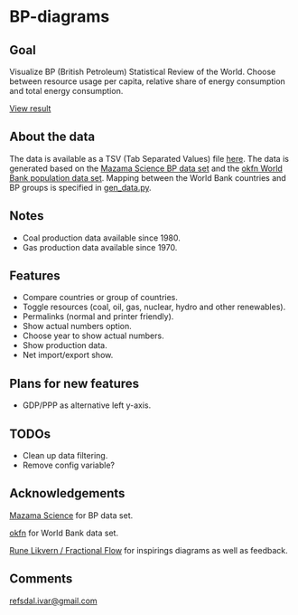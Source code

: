 BP-diagrams
===========

Goal
----
Visualize BP (British Petroleum) Statistical Review of the World.
Choose between resource usage per capita, 
relative share of energy consumption and total energy consumption.

[View result](http://ivarref.github.io/bp-diagrams/)

About the data
--------------
The data is available as a TSV (Tab Separated Values) file [here](https://github.com/ivarref/bp-diagrams/blob/master/data/data.tsv).
The data is generated based on the [Mazama Science BP data set](http://mazamascience.com/OilExport/data.html) and the [okfn World Bank population data set](http://data.okfn.org/data/core/population).
Mapping between the World Bank countries and BP groups is specified in [gen_data.py](https://github.com/ivarref/bp-diagrams/blob/master/gen_data.py).

Notes
--------
* Coal production data available since 1980.
* Gas production data available since 1970.

Features
--------

* Compare countries or group of countries.
* Toggle resources (coal, oil, gas, nuclear, hydro and other renewables).
* Permalinks (normal and printer friendly).
* Show actual numbers option.
* Choose year to show actual numbers.
* Show production data.
* Net import/export show.

Plans for new features
----------------------

* GDP/PPP as alternative left y-axis.

TODOs
----------------------

* Clean up data filtering.
* Remove config variable?

Acknowledgements
----------------
[Mazama Science](http://mazamascience.com/OilExport/) for BP data set.

[okfn](http://data.okfn.org/data/core/population) for World Bank data set.

[Rune Likvern / Fractional Flow](http://fractionalflow.com/) for inspirings diagrams as well as feedback.


Comments
--------
refsdal.ivar@gmail.com

